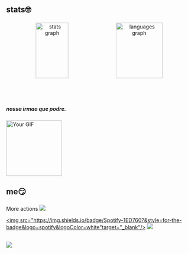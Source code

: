 <h2 align="left">stats🤓</h2>

###

<div align="center">
  <img width="42%"  src="https://github-readme-stats.vercel.app/api?username=nikkokkk&hide_title=false&hide_rank=false&show_icons=true&include_all_commits=true&count_private=true&disable_animations=false&theme=dark&locale=pt-br&hide_border=false&order=1" height="150" alt="stats graph"  />
  <img width="50%" src="https://github-readme-stats.vercel.app/api/top-langs?username=nikkokkk&locale=pt-br&hide_title=false&layout=compact&card_width=320&langs_count=5&theme=dark&hide_border=false&order=2" height="150" alt="languages graph"  />
</div>
<br><br><br>

<h5 align="left">nossa irmao que podre.</h5>
    <img width="150" height="150"align="center" src="https://i.pinimg.com/originals/2d/f6/8f/2df68f2225774a873271845e5006e6a2.gif" alt="Your GIF"/>



###
<h2 align="left">me😏</h2>

###

 <div>More actions
  <a href="https://www.twitch.tv/niko_yeager" ><img src="https://img.shields.io/badge/Twitch-9146FF?style=for-the-badge&logo=twitch&logoColor=white"target="_blank"/></a>
  
  <a href="https://open.spotify.com/user/313uvvod2rhp22rxhfpm7kpcctre"><img src="https://img.shields.io/badge/Spotify-1ED760?&style=for-the-badge&logo=spotify&logoColor=white"target="_blank"/></a>
  <a href="https://steamcommunity.com/profiles/76561198387256607/"><img src="https://img.shields.io/badge/Steam-000000?style=for-the-badge&logo=steam&logoColor=white" target="_blank"/></a>
  
</div>
<br>

  <div style="display: flex; align-items: flex-start;">
  <div style="margin-right: 20px;">
    <a href="https://open.spotify.com/user/313uvvod2rhp22rxhfpm7kpcctre">
      <img src="https://spotify-recently-played-readme.vercel.app/api?user=313uvvod2rhp22rxhfpm7kpcctre&count=8&unique=true" style="max-width: 100%; height: auto;" />
    </a>
  </div>

</div>
